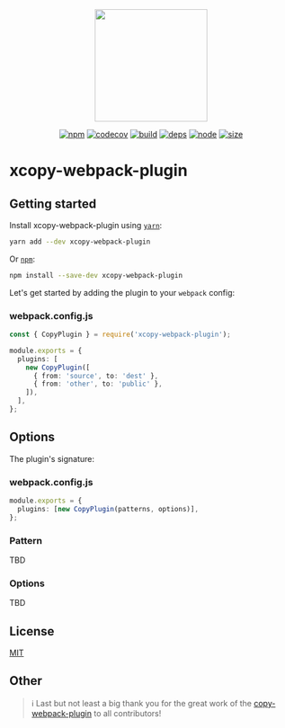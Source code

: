 <div align="center">
  <a href="https://github.com/webpack/webpack">
    <img width="200" height="200"
      src="https://webpack.js.org/assets/icon-square-big.svg">
  </a>

[![npm][npm]][npm-url]
[![codecov][codecov]][codecov-url]
[![build][build]][build-url]
[![deps][deps]][deps-url]
[![node][node]][node-url]
[![size][size]][size-url]

</div>


# xcopy-webpack-plugin

## Getting started

Install xcopy-webpack-plugin using [`yarn`](https://yarnpkg.com/en/package/xcopy-webpack-plugin):

```bash
yarn add --dev xcopy-webpack-plugin
```

Or [`npm`](https://www.npmjs.com/package/xcopy-webpack-plugin):

```bash
npm install --save-dev xcopy-webpack-plugin
```

Let's get started by adding the plugin to your `webpack` config:

### webpack.config.js

```ts
const { CopyPlugin } = require('xcopy-webpack-plugin');

module.exports = {
  plugins: [
    new CopyPlugin([
      { from: 'source', to: 'dest' },
      { from: 'other', to: 'public' },
    ]),
  ],
};
```

## Options

The plugin's signature:

### webpack.config.js

```ts
module.exports = {
  plugins: [new CopyPlugin(patterns, options)],
};
```

### Pattern

TBD

### Options

TBD


## License

[MIT](./LICENSE)

## Other

> ℹ️ Last but not least a big thank you for the great work of the [copy-webpack-plugin][copy-webpack-plugin-url] to all contributors!

[npm]: https://img.shields.io/npm/v/xcopy-webpack-plugin.svg
[npm-url]: https://npmjs.com/package/xcopy-webpack-plugin
[node]: https://img.shields.io/node/v/xcopy-webpack-plugin.svg
[node-url]: https://nodejs.org
[deps]: https://david-dm.org/kpalatzky/xcopy-webpack-plugin.svg
[deps-url]: https://david-dm.org/kpalatzky/xcopy-webpack-plugin
[size]: https://packagephobia.now.sh/badge?p=xcopy-webpack-plugin
[size-url]: https://packagephobia.now.sh/result?p=xcopy-webpack-plugin
[codecov]: https://codecov.io/gh/kpalatzky/xcopy-webpack-plugin/branch/master/graph/badge.svg
[codecov-url]: https://codecov.io/gh/kpalatzky/xcopy-webpack-plugin
[build]: https://github.com/kpalatzky/xcopy-webpack-plugin/workflows/build/badge.svg
[build-url]: https://github.com/kpalatzky/xcopy-webpack-plugin/actions?query=workflow%3Abuild
[copy-webpack-plugin-url]: https://github.com/webpack-contrib/copy-webpack-plugin
